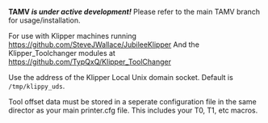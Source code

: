 **TAMV _is under active development!_**
Please refer to the main TAMV branch for usage/installation. 

For use with Klipper machines running https://github.com/SteveJWallace/JubileeKlipper
And the Klipper_Toolchanger modules at https://github.com/TypQxQ/Klipper_ToolChanger

Use the address of the Klipper Local Unix domain socket.
Default is ``/tmp/klippy_uds``.

Tool offset data must be stored in a seperate configuration file in the same director as your main printer.cfg file. This includes your T0, T1, etc macros. 
